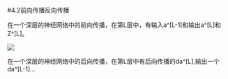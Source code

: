#4.2前向传播反向传播

在一个深层的神经网络中的前向传播，在第L层中，有输入a^[L-1]和输出a^[L]和Z^[L]。

![](https://cdn.jsdelivr.net/gh/tj-messi/picture/1725415462218.png)

在一个深层的神经网络中的后向传播，在第L层中有后向传播的da^[L],输出一个da^[L-1]...




